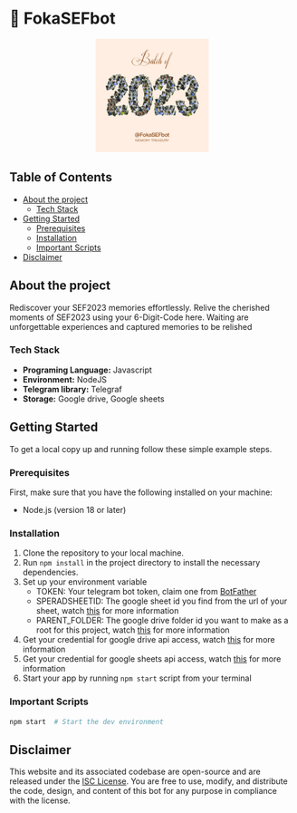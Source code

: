 # 📸 FokaSEFbot

<div align="center">
  <a href="https://t.me/FokaSEFbot">
    <img src="assets/FokaSEFbot.png" alt="FokaSEFbot image" width="200" height="auto">
  </a>
</div>

## Table of Contents

- [About the project](#about-the-project)
  - [Tech Stack](#tech-stack)
- [Getting Started](#getting-started)
  - [Prerequisites](#prerequisites)
  - [Installation](#installation)
  - [Important Scripts](#important-scripts)
- [Disclaimer](#disclaimer)

## About the project

Rediscover your SEF2023 memories effortlessly. Relive the cherished moments of SEF2023 using your 6-Digit-Code here. Waiting are unforgettable experiences and captured memories to be relished

### Tech Stack

- **Programing Language:** Javascript
- **Environment:** NodeJS
- **Telegram library:** Telegraf
- **Storage:** Google drive, Google sheets

## Getting Started

To get a local copy up and running follow these simple example steps.

### Prerequisites

First, make sure that you have the following installed on your machine:

- Node.js (version 18 or later)

### Installation

1. Clone the repository to your local machine.
2. Run `npm install` in the project directory to install the necessary dependencies.
3. Set up your environment variable
   - TOKEN: Your telegram bot token, claim one from [BotFather](https://t.me/BotFather)
   - SPERADSHEETID: The google sheet id you find from the url of your sheet, watch [this](https://youtu.be/PFJNJQCU_lo) for more information
   - PARENT_FOLDER: The google drive folder id you want to make as a root for this project, watch [this](https://youtu.be/bkaQTLCBBeo) for more information
4. Get your credential for google drive api access, watch [this](https://youtu.be/bkaQTLCBBeo) for more information
5. Get your credential for google sheets api access, watch [this](https://youtu.be/PFJNJQCU_lo) for more information
6. Start your app by running `npm start` script from your terminal

### Important Scripts

```sh
npm start  # Start the dev environment

```

## Disclaimer

This website and its associated codebase are open-source and are released under the [ISC License](https://opensource.org/licenses/ISC). You are free to use, modify, and distribute the code, design, and content of this bot for any purpose in compliance with the license.
